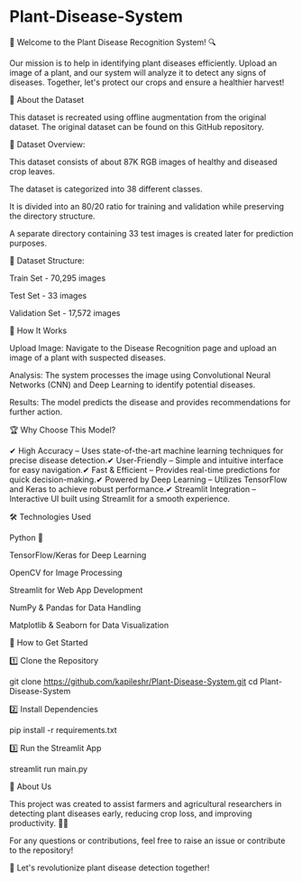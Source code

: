 # Plant-Disease-System
🌿 Welcome to the Plant Disease Recognition System! 🔍

Our mission is to help in identifying plant diseases efficiently. Upload an image of a plant, and our system will analyze it to detect any signs of diseases. Together, let's protect our crops and ensure a healthier harvest!

📂 About the Dataset

This dataset is recreated using offline augmentation from the original dataset. The original dataset can be found on this GitHub repository.

🔹 Dataset Overview:

This dataset consists of about 87K RGB images of healthy and diseased crop leaves.

The dataset is categorized into 38 different classes.

It is divided into an 80/20 ratio for training and validation while preserving the directory structure.

A separate directory containing 33 test images is created later for prediction purposes.

📁 Dataset Structure:

Train Set - 70,295 images

Test Set - 33 images

Validation Set - 17,572 images

🚀 How It Works

Upload Image: Navigate to the Disease Recognition page and upload an image of a plant with suspected diseases.

Analysis: The system processes the image using Convolutional Neural Networks (CNN) and Deep Learning to identify potential diseases.

Results: The model predicts the disease and provides recommendations for further action.

🏆 Why Choose This Model?

✔ High Accuracy – Uses state-of-the-art machine learning techniques for precise disease detection.✔ User-Friendly – Simple and intuitive interface for easy navigation.✔ Fast & Efficient – Provides real-time predictions for quick decision-making.✔ Powered by Deep Learning – Utilizes TensorFlow and Keras to achieve robust performance.✔ Streamlit Integration – Interactive UI built using Streamlit for a smooth experience.

🛠️ Technologies Used

Python 🐍

TensorFlow/Keras for Deep Learning

OpenCV for Image Processing

Streamlit for Web App Development

NumPy & Pandas for Data Handling

Matplotlib & Seaborn for Data Visualization

🏁 How to Get Started

1️⃣ Clone the Repository

git clone https://github.com/kapileshr/Plant-Disease-System.git
cd Plant-Disease-System

2️⃣ Install Dependencies

pip install -r requirements.txt

3️⃣ Run the Streamlit App

streamlit run main.py

📜 About Us

This project was created to assist farmers and agricultural researchers in detecting plant diseases early, reducing crop loss, and improving productivity. 🌱💡

For any questions or contributions, feel free to raise an issue or contribute to the repository!

🚀 Let's revolutionize plant disease detection together!
